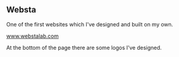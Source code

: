 ## Websta

One of the first websites which I've designed and built on my own.

www.webstalab.com

At the bottom of the page there are some logos I've designed.
